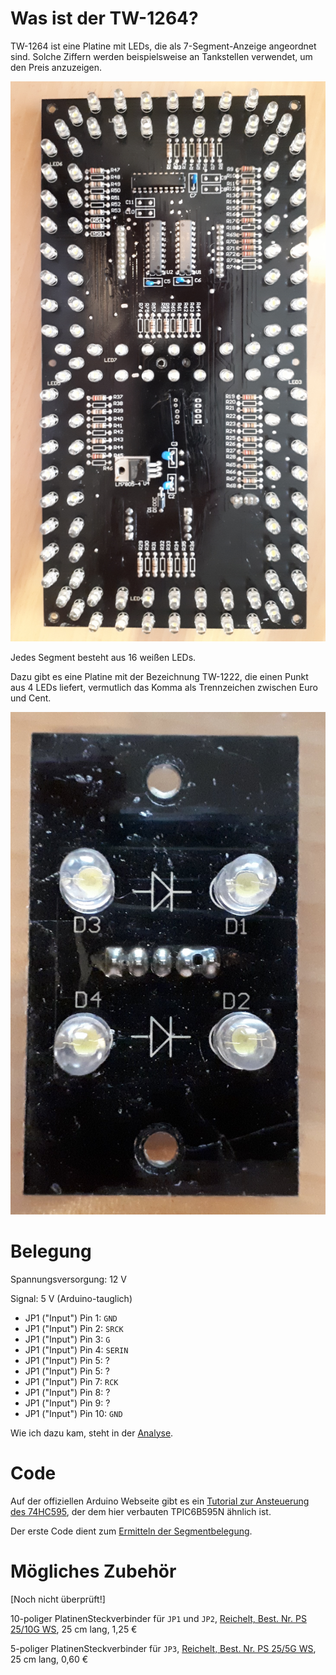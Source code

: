 Was ist der TW-1264?
===

TW-1264 ist eine Platine mit LEDs, die als 7-Segment-Anzeige angeordnet sind. Solche Ziffern werden beispielsweise an Tankstellen verwendet, um den Preis anzuzeigen.

![Vorderseite](./getting-started/Vorderseite.jpg)

Jedes Segment besteht aus 16 weißen LEDs.

Dazu gibt es eine Platine mit der Bezeichnung TW-1222, die einen Punkt aus 4 LEDs liefert, vermutlich das Komma als Trennzeichen zwischen Euro und Cent.

![Vorderseite](./getting-started/Vorderseite%20Punkt.jpg)

Belegung
===

Spannungsversorgung: 12 V

Signal: 5 V (Arduino-tauglich)

* JP1 ("Input") Pin 1: `GND`
* JP1 ("Input") Pin 2: `SRCK`
* JP1 ("Input") Pin 3: `G`
* JP1 ("Input") Pin 4: `SERIN`
* JP1 ("Input") Pin 5: ?
* JP1 ("Input") Pin 5: ?
* JP1 ("Input") Pin 7: `RCK`
* JP1 ("Input") Pin 8: ?
* JP1 ("Input") Pin 9: ?
* JP1 ("Input") Pin 10: `GND`

Wie ich dazu kam, steht in der [Analyse](./getting-started/Analyse.md).

Code
===

Auf der offiziellen Arduino Webseite gibt es ein [Tutorial zur Ansteuerung des 74HC595](https://www.arduino.cc/en/Tutorial/ShiftOut), der dem hier verbauten TPIC6B595N ähnlich ist.

Der erste Code dient zum [Ermitteln der Segmentbelegung](tw1264-bitshift/tw1264-bitshift.ino).


Mögliches Zubehör
===

[Noch nicht überprüft!]

10-poliger PlatinenSteckverbinder für `JP1` und `JP2`, [Reichelt, Best. Nr. PS 25/10G WS](https://www.reichelt.de/platinensteckverbinder-gerade-weiss-10-polig-ps-25-10g-ws-p14824.html?ACTION=3;ARTICLE=14824;SEARCH=PS%2025/10G%20WS), 25 cm lang, 1,25 €

5-poliger PlatinenSteckverbinder für `JP3`, [Reichelt, Best. Nr. PS 25/5G WS](https://www.reichelt.de/platinensteckverbinder-gerade-weiss-5-polig-ps-25-5g-ws-p14829.html?&trstct=lsbght_sldr::14824), 25 cm lang, 0,60 €

